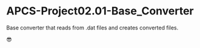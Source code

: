 # APCS-Project02.01-Base_Converter
Base converter that reads from .dat files and creates converted files.

😎
